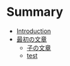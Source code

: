 # Summary

* [Introduction](README.md)
* [最初の文章](text/first_text.md)
  * [子の文章](text/second.md)
  * [test](text/test.md)

